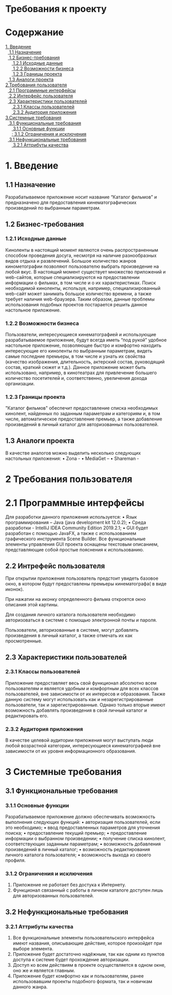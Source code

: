 # Требования к проекту
# Содержание
[1. Введение](#Введение)<br/>
&nbsp;&nbsp;[ 1.1 Назначение](#Назначение)<br/>
&nbsp;&nbsp;[ 1.2  Бизнес-требования](Бизнес-требования)<br/>
&nbsp;&nbsp;&nbsp;&nbsp;&nbsp;[   1.2.1  Исходные данные](#Исходные-данные)<br/>
&nbsp;&nbsp;&nbsp;&nbsp;&nbsp;[   1.2.2  Возможности бизнеса](#Возможности-бизнеса)<br/>
&nbsp;&nbsp;&nbsp;&nbsp;&nbsp;[   1.2.3  Границы проекта](#Границы-проекта)<br/>
&nbsp;&nbsp;[ 1.3  Аналоги проекта](#Аналоги-проекта)<br/>
[2.Требования пользователя](#Требования-пользователя)<br/>
&nbsp;&nbsp;[ 2.1 Программные интерфейсы](#Программные-интерфейсы)<br/>
&nbsp;&nbsp;[ 2.2 Интерфейс пользователя](#Интерфейс-пользователя)<br/>
&nbsp;&nbsp;[ 2.3 Характеристики пользователей](#Характеристики-пользователей)<br/>
&nbsp;&nbsp;&nbsp;&nbsp;&nbsp;[   2.3.1 Классы пользователей](#Классы-пользователей)<br/>
&nbsp;&nbsp;&nbsp;&nbsp;&nbsp;[   2.3.2 Аудитория приложения](#Аудитория-приложения)<br/>
[3.Системные требования](#Системные-требования)<br/>
&nbsp;&nbsp;[ 3.1 Функциональные требования](#Функциональные-требования)<br/>
&nbsp;&nbsp;&nbsp;&nbsp;&nbsp;[   3.1.1 Основные функции](#Основные-функции)<br/>
&nbsp;&nbsp;&nbsp;&nbsp;&nbsp;;[   3.1.2 Ограничения и исключения](#Ограничения-и-исключения)<br/>
&nbsp;&nbsp;[ 3.1 Нефункциональные требования](#Нефункциональные-требования)<br/>
&nbsp;&nbsp;&nbsp;&nbsp;&nbsp;[   3.2.1 Аттрибуты качества](#Аттрибуты-качества)<br/>

<a name="Введение"></a>
# 1. Введение

<a name="Назначение"></a>
## 1.1 Назначение
Разрабатываемое приложение носит название “Каталог фильмов” и предназначено для предоставления кинематографических произведений по выбранным параметрам.

<a name="Бизнес-требования"></a>
## 1.2 Бизнес-требования

<a name="Исходные-данные"></a>
### 1.2.1 Исходные данные
Киноленты в настоящий момент являются очень распространенным способом проведения досуга, несмотря на наличие разнообразных видов отдыха и развлечений. Большое количество жанров кинометографии позволяют пользователю выбрать произведение на любой вкус. В настоящий момент существует множество приложений и web-сайтов, которые специализируются на предоставлении информации о фильмах, в том числе и о их характеристиках. Поиск необходимой киноленты, используя, например, специализированный web-сайт может занимать большое количество времени, а также требует наличия web-браузера. Таким образом, данные проблемы использования подобных проектов постарается решить данное настольное приложение.

<a name="Возмоности-бизнеса"></a>
### 1.2.2 Возможности бизнеса
Пользователи, интересующиеся кинематографией и использующие разрабатываемое приложение, будут всегда иметь “под рукой” удобное настольное приложение, позволяющее быстро и комфортно находить интересующие его киноленты по выбранным параметрам, видеть самые последние премьеры, в том числе и узнать их свойства (качество изображения, длительность, актерский состав, руководящий состав, краткий сюжет и т.д.). Данное приложение может быть использовано, например, в кинотеатрах для привлечение большего количество посетителей и, соответственно, увеличения дохода организации.
### 1.2.3 Границы проекта
"Каталог фильмов" обеспечит предоставление списка необходимых кинолент, найденных по заданным параметрам и категориям и, в том числе, автоматическое предоставление премьер, а также добавление произведений в личный каталог для авторизованных пользователей.
## 1.3 Аналоги проекта
В качестве аналогов можно выделить несколько следующих настольных приложения:
•	Zona - 
•	MediaGet – 
•	Shareman - 
# 2 Требования пользователя
# 2.1 Программные интерфейсы
Для разработки данного приложения используется:
•	Язык программирования – Java (java development kit 12.0.2);
•	Среда разработки - IntelliJ IDEA Community Edition 2019.2.1;
•	GUI будет разработан с помощью JavaFX, а также с использованием графического инструмента Scene Builder.
Все функциональные элементы управления GUI проекта оснащены текстовым описанием, представляющие собой простые пояснения к использованию. 
## 2.2 Интрефейс пользователя
При открытии приложения пользователь предстоит увидеть базовое окно, в котором будут предоставлены премьеры кинематографа( в виде иконок).

При нажатии на иконку определенного фильма откроется окно описания этой картины.

Для создания личного каталога пользователя необходимо авторизоваться в системе с помощью электронной почты и пароля.

Пользователи, авторизованные в системе, могут добавлять произведения в личный каталог, а также отмечать их как просмотренные.
## 2.3 Характеристики пользователей
### 2.3.1 Классы пользователей
Приложение предоставляет весь свой функционал абсолютно всем пользователям и является удобным и комфортным для всех классов пользователей, вне зависимости от их интересов и образования. Также данную систему могут использовать как и незарегистрированные пользователи, так и зарегистрированные. Однако только вторые имеют возможность добавлять произведения в свой личный каталог и редактировать его.
### 2.3.2 Аудитория приложения
В качестве целевой аудитории приложения могут выступать люди любой возрастной категории, интересующиеся кинематографией вне зависимости от их уровня информационного образования.
# 3 Системные требования
## 3.1 Функциональные требования
### 3.1.1 Основные функции
Разрабатываемое приложение должно обеспечивать возможность выполнения следующих функций:
•	авторизация пользователей, если это необходимо;
•	ввод предоставленных параметров для уточнения поиска;
•	предоставление текущий премьер;
•	предоставление информации о выбранном произведении;
•	получение списка кинолент, соответствующих заданным параметрам;
•	возможность добавления произведений в личный каталог;
•	возможность редактирования личного каталога пользователя;
•	возможность выхода из своего профиля.
### 3.1.2 Ограничения и исключения
1. Приложение не работает без достука к Интернету.
2. Функционал связанный с работы в личном каталоге доступен лишь для авторизованных пользователей.
## 3.2 Нефункциональные требования
### 3.2.1 Аттрибуты качества
1.	Все функциональные элементы пользовательского интерфейса имеют названия, описывающие действие, которое произойдет при выборе элемента.
2.	Приложение будет достаточно надёжным, так как одним из пунктов доступа к системе будет прохождение авторизации.
3.	Доступ ко всем действиям в проекте осуществляется в одном окне, оно же и является главным.
4.	Приложение будет комфортно как и пользователям, ранее использовавшим проекты подобного формата, так и новичкам данного жанра.

